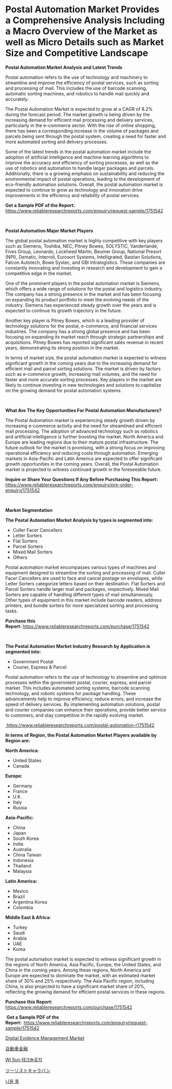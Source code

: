 <p><h1>Postal Automation Market Provides a Comprehensive Analysis Including a Macro Overview of the Market as well as Micro Details such as Market Size and Competitive Landscape</h1></p><p><strong>Postal Automation Market Analysis and Latest Trends</strong></p>
<p><p>Postal automation refers to the use of technology and machinery to streamline and improve the efficiency of postal services, such as sorting and processing of mail. This includes the use of barcode scanning, automatic sorting machines, and robotics to handle mail quickly and accurately.</p><p>The Postal Automation Market is expected to grow at a CAGR of 8.2% during the forecast period. The market growth is being driven by the increasing demand for efficient mail processing and delivery services, particularly in the e-commerce sector. With the rise of online shopping, there has been a corresponding increase in the volume of packages and parcels being sent through the postal system, creating a need for faster and more automated sorting and delivery processes.</p><p>Some of the latest trends in the postal automation market include the adoption of artificial intelligence and machine learning algorithms to improve the accuracy and efficiency of sorting processes, as well as the use of robotics and automation to handle larger packages and parcels. Additionally, there is a growing emphasis on sustainability and reducing the environmental impact of postal operations, leading to the development of eco-friendly automation solutions. Overall, the postal automation market is expected to continue to grow as technology and innovation drive improvements in the efficiency and reliability of postal services.</p></p>
<p><strong>Get a Sample PDF of the Report:&nbsp;</strong> <a href="https://www.reliableresearchreports.com/enquiry/request-sample/1751542">https://www.reliableresearchreports.com/enquiry/request-sample/1751542</a></p>
<p>&nbsp;</p>
<p><strong>Postal Automation Major Market Players</strong></p>
<p><p>The global postal automation market is highly competitive with key players such as Siemens, Toshiba, NEC, Pitney Bowes, SOLYSTIC, Vanderlande, Fives Group, Leonardo, Lockheed Martin, Beumer Group, National Presort (NPI), Dematic, Interroll, Eurosort Systems, Intelligrated, Bastian Solutions, Falcon Autotech, Bowe Systec, and GBI Intralogistics. These companies are constantly innovating and investing in research and development to gain a competitive edge in the market.</p><p>One of the prominent players in the postal automation market is Siemens, which offers a wide range of solutions for the postal and logistics industry. The company has a strong presence in the market and has been focusing on expanding its product portfolio to meet the evolving needs of the industry. Siemens has experienced steady growth over the years and is expected to continue its growth trajectory in the future.</p><p>Another key player is Pitney Bowes, which is a leading provider of technology solutions for the postal, e-commerce, and financial services industries. The company has a strong global presence and has been focusing on expanding its market reach through strategic partnerships and acquisitions. Pitney Bowes has reported significant sales revenue in recent years, demonstrating its strong position in the market.</p><p>In terms of market size, the postal automation market is expected to witness significant growth in the coming years due to the increasing demand for efficient mail and parcel sorting solutions. The market is driven by factors such as e-commerce growth, increasing mail volumes, and the need for faster and more accurate sorting processes. Key players in the market are likely to continue investing in new technologies and solutions to capitalize on the growing demand for postal automation systems.</p></p>
<p>&nbsp;</p>
<p><strong>What Are The Key Opportunities For Postal Automation Manufacturers?</strong></p>
<p><p>The Postal Automation market is experiencing steady growth driven by increasing e-commerce activity and the need for streamlined and efficient mail processing. The adoption of advanced technology such as robotics and artificial intelligence is further boosting the market. North America and Europe are leading regions due to their mature postal infrastructure. The future outlook for the market is promising, with a strong focus on improving operational efficiency and reducing costs through automation. Emerging markets in Asia-Pacific and Latin America are expected to offer significant growth opportunities in the coming years. Overall, the Postal Automation market is projected to witness continued growth in the foreseeable future.</p></p>
<p><strong>Inquire or Share Your Questions If Any Before Purchasing This Report:</strong> <a href="https://www.reliableresearchreports.com/enquiry/pre-order-enquiry/1751542">https://www.reliableresearchreports.com/enquiry/pre-order-enquiry/1751542</a></p>
<p>&nbsp;</p>
<p><strong>Market Segmentation</strong></p>
<p><strong>The Postal Automation Market Analysis by types is segmented into:</strong></p>
<p><ul><li>Culler Facer Cancellers</li><li>Letter Sorters</li><li>Flat Sorters</li><li>Parcel Sorters</li><li>Mixed Mail Sorters</li><li>Others</li></ul></p>
<p><p>Postal automation market encompasses various types of machines and equipment designed to streamline the sorting and processing of mail. Culler Facer Cancellers are used to face and cancel postage on envelopes, while Letter Sorters categorize letters based on their destination. Flat Sorters and Parcel Sorters handle larger mail and packages, respectively. Mixed Mail Sorters are capable of handling different types of mail simultaneously. Other types of equipment in this market include barcode readers, address printers, and bundle sorters for more specialized sorting and processing tasks.</p></p>
<p><strong>Purchase this Report:&nbsp;</strong><a href="https://www.reliableresearchreports.com/purchase/1751542">https://www.reliableresearchreports.com/purchase/1751542</a></p>
<p>&nbsp;</p>
<p><strong>The Postal Automation Market Industry Research by Application is segmented into:</strong></p>
<p><ul><li>Government Postal</li><li>Courier, Express & Parcel</li></ul></p>
<p><p>Postal automation refers to the use of technology to streamline and optimize processes within the government postal, courier, express, and parcel market. This includes automated sorting systems, barcode scanning technology, and robotic systems for package handling. These advancements help to improve efficiency, reduce errors, and increase the speed of delivery services. By implementing automation solutions, postal and courier companies can enhance their operations, provide better service to customers, and stay competitive in the rapidly evolving market.</p></p>
<p><a href="https://www.reliableresearchreports.com/postal-automation-r1751542">&nbsp;https://www.reliableresearchreports.com/postal-automation-r1751542</a></p>
<p><strong>In terms of Region, the Postal Automation Market Players available by Region are:</strong></p>
<p>
    <p> <strong> North America: </strong>
        <ul>
            <li>United States</li>
            <li>Canada</li>
        </ul>
        </p> 
    <p> <strong> Europe: </strong>
        <ul>
            <li>Germany</li>
            <li>France</li>
            <li>U.K.</li>
            <li>Italy</li>
            <li>Russia</li>
        </ul>
        </p> 
    <p> <strong> Asia-Pacific: </strong>
        <ul>
            <li>China</li>
            <li>Japan</li>
            <li>South Korea</li>
            <li>India</li>
            <li>Australia</li>
            <li>China Taiwan</li>
            <li>Indonesia</li>
            <li>Thailand</li>
            <li>Malaysia</li>
        </ul>
        </p> 
    <p> <strong> Latin America: </strong>
        <ul>
            <li>Mexico</li>
            <li>Brazil</li>
            <li>Argentina Korea</li>
            <li>Colombia</li>
        </ul>
        </p> 
    <p> <strong> Middle East & Africa: </strong>
        <ul>
            <li>Turkey</li>
            <li>Saudi</li>
            <li>Arabia</li>
            <li>UAE</li>
            <li>Korea</li>
        </ul>
    </p>
    </p>
<p><p>The postal automation market is expected to witness significant growth in the regions of North America, Asia Pacific, Europe, the United States, and China in the coming years. Among these regions, North America and Europe are expected to dominate the market, with an estimated market share of 30% and 25% respectively. The Asia Pacific region, including China, is also projected to have a significant market share of 20%, reflecting the growing demand for efficient postal services in these regions.</p></p>
<p><strong>Purchase this Report: </strong><a href="https://www.reliableresearchreports.com/purchase/1751542">https://www.reliableresearchreports.com/purchase/1751542</a></p>
<p>&nbsp;<strong>Get a Sample PDF of the Report:&nbsp;&nbsp;</strong><a href="https://www.reliableresearchreports.com/enquiry/request-sample/1751542">https://www.reliableresearchreports.com/enquiry/request-sample/1751542</a></p>
<p><strong></strong></p>
<p><p><a href="https://github.com/RoccoManning/Market-Research-Report-List-4/blob/main/digital-evidence-management-market.md">Digital Evidence Management Market</a></p><p><a href="https://medium.com/@eugenethompson65/%E8%87%AA%E5%8B%95%E8%BB%8A%E9%87%91%E8%9E%8D%E5%B8%82%E5%A0%B4%E3%81%AE%E8%A6%8F%E6%A8%A1%E3%81%A8%E5%B8%82%E5%A0%B4%E5%8B%95%E5%90%91-%E5%85%A8%E7%94%A3%E6%A5%AD%E6%A6%82%E8%A6%81-2024%E5%B9%B4%E3%81%8B%E3%82%892031%E5%B9%B4-c90f1b8a0288">自動車金融</a></p><p><a href="https://medium.com/@angelitahessel2022/wi-sun-%EA%B8%B0%EC%88%A0-%EC%8B%9C%EC%9E%A5-%EC%A7%80%ED%91%9C-%ED%95%B4%EC%84%9D-%EC%8B%9C%EC%9E%A5-%EC%A0%90%EC%9C%A0%EC%9C%A8-%ED%8A%B8%EB%A0%8C%EB%93%9C-%EA%B7%B8%EB%A6%AC%EA%B3%A0-%EC%84%B1%EC%9E%A5-%EC%96%91%EC%83%81-1f3839c0208b">Wi Sun 테크놀로지</a></p><p><a href="https://medium.com/@candiceveum_27405/%E8%A6%B3%E5%85%89%E5%AE%A2%E3%82%AD%E3%83%A3%E3%83%A9%E3%83%90%E3%83%B3%E3%83%9E%E3%83%BC%E3%82%B1%E3%83%83%E3%83%88%E3%81%AF-%E5%B8%82%E5%A0%B4%E3%82%B7%E3%82%A7%E3%82%A2-%E5%B8%82%E5%A0%B4%E3%83%88%E3%83%AC%E3%83%B3%E3%83%89-%E5%B8%82%E5%A0%B4%E6%88%90%E9%95%B7%E3%81%AB%E9%96%A2%E3%81%99%E3%82%8B%E6%83%85%E5%A0%B1%E3%82%92%E6%8F%90%E4%BE%9B%E3%81%97%E3%81%BE%E3%81%99-2c7e8b80c739">ツーリストキャラバン</a></p><p><a href="https://medium.com/@bruceabernathy2022/%EB%B0%94%EB%8A%98-%EC%9C%84%EB%B9%99%EA%B8%B0-%EC%8B%9C%EC%9E%A5-%EA%B7%9C%EB%AA%A8%EB%8A%94-%EA%B8%80%EB%A1%9C%EB%B2%8C-%EC%82%B0%EC%97%85%EC%97%90%EC%84%9C-%EC%B5%9C%EC%A0%81%EC%9D%98-%EB%A7%88%EC%BC%80%ED%8C%85-%EC%B1%84%EB%84%90%EC%9D%84-%EB%B3%B4%EC%97%AC%EC%A4%8D%EB%8B%88%EB%8B%A4-f23cea8a96e5">니들 룸</a></p></p>